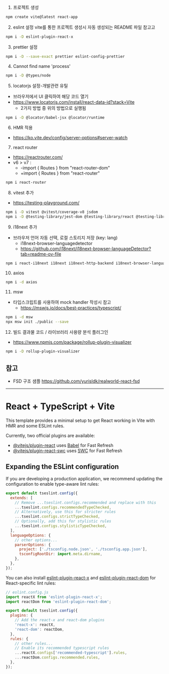 1. 프로젝트 생성

```sh
npm create vite@latest react-app
```

2. eslint 설정
   vite를 통한 프로젝트 생성시 자동 생성되는 README 파일 참고고

```sh
npm i -D eslint-plugin-react-x
```

3. prettier 설정

```sh
npm i -D --save-exact prettier eslint-config-prettier
```

4. Cannot find name 'process'

```sh
npm i -D @types/node
```

5. locatorjs 설정-개발관련 유틸

- 브라우저에서 UI 클릭하여 해당 코드 열기
- https://www.locatorjs.com/install/react-data-id?stack=Vite
  - 2가지 방법 중 위의 방법으로 실행됨

```sh
npm i -D @locator/babel-jsx @locator/runtime
```

6. HMR 적용

- https://ko.vite.dev/config/server-options#server-watch

7. react router

- https://reactrouter.com/
- v6 > v7 :
  - -import { Routes } from "react-router-dom"
  - +import { Routes } from "react-router"

```sh
npm i react-router
```

8. vitest 추가

- https://testing-playground.com/

```sh
npm i -D vitest @vitest/coverage-v8 jsdom
npm i -D @testing-library/jest-dom @testing-library/react @testing-library/user-event
```

9. i18next 추가

- 브라우저 언어 자동 선택, 로컬 스토리지 저장 (key: lang)
  - i18next-browser-languagedetector
  - https://github.com/i18next/i18next-browser-languageDetector?tab=readme-ov-file

```sh
npm i react-i18next i18next i18next-http-backend i18next-browser-languagedetector
```

10. axios

```sh
npm i -d axios
```

11. msw

- 타입스크립트를 사용하여 mock handler 작성시 참고
  - https://mswjs.io/docs/best-practices/typescript/

```sh
npm i -d msw
npx msw init ./public --save
```

12. 빌드 결과물 코드 / 라이브러리 사용량 분석 플러그인

- https://www.npmjs.com/package/rollup-plugin-visualizer

```sh
npm i -D rollup-plugin-visualizer
```

## 참고

- FSD 구조 샘플
  https://github.com/yurisldk/realworld-react-fsd

---

# React + TypeScript + Vite

This template provides a minimal setup to get React working in Vite with HMR and some ESLint rules.

Currently, two official plugins are available:

- [@vitejs/plugin-react](https://github.com/vitejs/vite-plugin-react/blob/main/packages/plugin-react) uses [Babel](https://babeljs.io/) for Fast Refresh
- [@vitejs/plugin-react-swc](https://github.com/vitejs/vite-plugin-react/blob/main/packages/plugin-react-swc) uses [SWC](https://swc.rs/) for Fast Refresh

## Expanding the ESLint configuration

If you are developing a production application, we recommend updating the configuration to enable type-aware lint rules:

```js
export default tseslint.config({
  extends: [
    // Remove ...tseslint.configs.recommended and replace with this
    ...tseslint.configs.recommendedTypeChecked,
    // Alternatively, use this for stricter rules
    ...tseslint.configs.strictTypeChecked,
    // Optionally, add this for stylistic rules
    ...tseslint.configs.stylisticTypeChecked,
  ],
  languageOptions: {
    // other options...
    parserOptions: {
      project: ['./tsconfig.node.json', './tsconfig.app.json'],
      tsconfigRootDir: import.meta.dirname,
    },
  },
});
```

You can also install [eslint-plugin-react-x](https://github.com/Rel1cx/eslint-react/tree/main/packages/plugins/eslint-plugin-react-x) and [eslint-plugin-react-dom](https://github.com/Rel1cx/eslint-react/tree/main/packages/plugins/eslint-plugin-react-dom) for React-specific lint rules:

```js
// eslint.config.js
import reactX from 'eslint-plugin-react-x';
import reactDom from 'eslint-plugin-react-dom';

export default tseslint.config({
  plugins: {
    // Add the react-x and react-dom plugins
    'react-x': reactX,
    'react-dom': reactDom,
  },
  rules: {
    // other rules...
    // Enable its recommended typescript rules
    ...reactX.configs['recommended-typescript'].rules,
    ...reactDom.configs.recommended.rules,
  },
});
```
